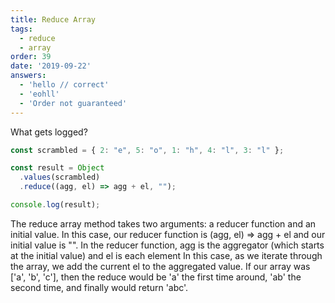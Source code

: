 ```yaml
---
title: Reduce Array
tags:
  - reduce
  - array
order: 39
date: '2019-09-22'
answers:
  - 'hello // correct'
  - 'eohll'
  - 'Order not guaranteed'
---
```


What gets logged?

```javascript
const scrambled = { 2: "e", 5: "o", 1: "h", 4: "l", 3: "l" };

const result = Object
  .values(scrambled)
  .reduce((agg, el) => agg + el, "");

console.log(result);
```

<!-- explanation -->

The reduce array method takes two arguments: a reducer function and an initial value. 
In this case, our reducer function is (agg, el) => agg + el and our initial value is "". 
In the reducer function, agg is the aggregator (which starts at the initial value) and el is each element In this case, as we iterate through the array, we add the current el to the aggregated value. 
If our array was ['a', 'b', 'c'], then the reduce would be 'a' the first time around, 'ab' the second time, and finally would return 'abc'.
